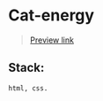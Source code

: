 # Cat-energy

> [Preview link](https://sdwayy.github.io/Technomart-HTML-CSS-level-1/)

## Stack:
    html, css.
